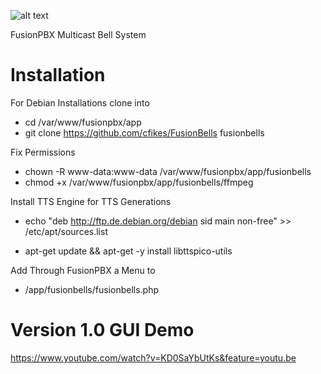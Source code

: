 ![alt text](https://raw.githubusercontent.com/cfikes/FusionBells/master/img/fblogo.png)

FusionPBX Multicast Bell System

#  Installation

For Debian Installations clone into

* cd /var/www/fusionpbx/app
* git clone https://github.com/cfikes/FusionBells fusionbells

Fix Permissions 

* chown -R www-data:www-data /var/www/fusionpbx/app/fusionbells
* chmod +x /var/www/fusionpbx/app/fusionbells/ffmpeg 

Install TTS Engine for TTS Generations

* echo "deb http://ftp.de.debian.org/debian sid main non-free" >> /etc/apt/sources.list

* apt-get update && apt-get -y install libttspico-utils

Add Through FusionPBX a Menu to 

* /app/fusionbells/fusionbells.php

# Version 1.0 GUI Demo

https://www.youtube.com/watch?v=KD0SaYbUtKs&feature=youtu.be
